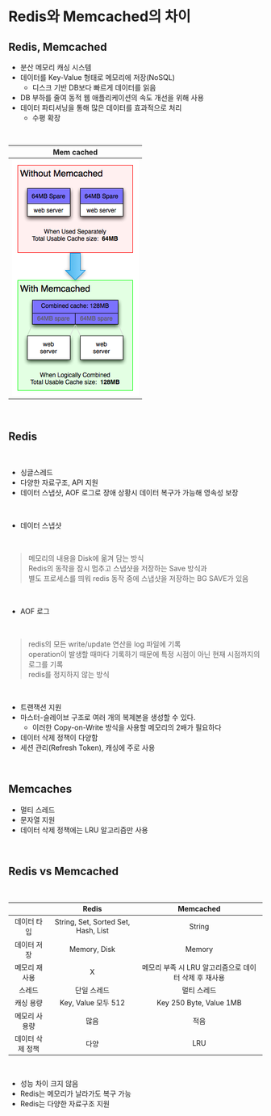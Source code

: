 # Redis와 Memcached의 차이

## Redis, Memcached

- 분산 메모리 캐싱 시스템
- 데이터를 Key-Value 형태로 메모리에 저장(NoSQL)
  - 디스크 기반 DB보다 빠르게 데이터를 읽음
- DB 부하를 줄여 동적 웹 애플리케이션의 속도 개선을 위해 사용
- 데이터 파티셔닝을 통해 많은 데이터를 효과적으로 처리
  - 수평 확장

</br>

|              Mem cached              |
| :----------------------------------: |
| ![mem cached](../res/mem-cached.png) |

</br>

## Redis

</br>

- 싱글스레드
- 다양한 자료구조, API 지원
- 데이터 스냅샷, AOF 로그로 장애 상황시 데이터 복구가 가능해 영속성 보장

</br>

- 데이터 스냅샷

</br>

> 메모리의 내용을 Disk에 옮겨 담는 방식  
> Redis의 동작을 잠시 멈추고 스냅샷을 저장하는 Save 방식과  
> 별도 프로세스를 띄워 redis 동작 중에 스냅샷을 저장하는 BG SAVE가 있음

</br>

- AOF 로그

</br>

> redis의 모든 write/update 연산을 log 파일에 기록  
> operation이 발생할 때마다 기록하기 때문에 특정 시점이 아닌 현재 시점까지의 로그를 기록  
> redis를 정지하지 않는 방식

</br>

- 트랜잭션 지원
- 마스터-슬레이브 구조로 여러 개의 복제본을 생성할 수 있다.
  - 이러한 Copy-on-Write 방식을 사용할 메모리의 2배가 필요하다
- 데이터 삭제 정책이 다양함
- 세션 관리(Refresh Token), 캐싱에 주로 사용

</br>

## Memcaches

- 멀티 스레드
- 문자열 지원
- 데이터 삭제 정책에는 LRU 알고리즘만 사용

</br>

## Redis vs Memcached

</br>

|                  |                Redis                |                       Memcached                       |
| :--------------: | :---------------------------------: | :---------------------------------------------------: |
|   데이터 타입    | String, Set, Sorted Set, Hash, List |                        String                         |
|   데이터 저장    |            Memory, Disk             |                        Memory                         |
|  메모리 재사용   |                  X                  | 메모리 부족 시 LRU 알고리즘으로 데이터 삭제 후 재사용 |
|      스레드      |             단일 스레드             |                      멀티 스레드                      |
|    캐싱 용량     |         Key, Value 모두 512         |                Key 250 Byte, Value 1MB                |
|  메모리 사용량   |                많음                 |                         적음                          |
| 데이터 삭제 정책 |                다양                 |                          LRU                          |

</br>

- 성능 차이 크지 않음
- Redis는 메모리가 날라가도 복구 가능
- Redis는 다양한 자료구조 지원

</br>
